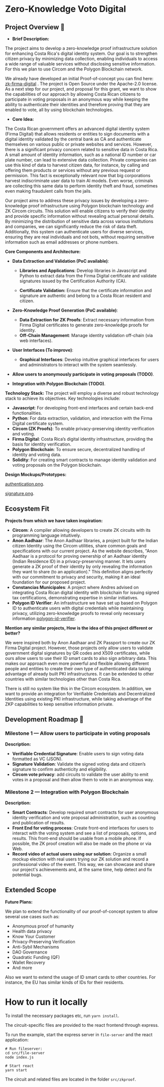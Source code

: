 # Zero-Knowledge Voto Digital

## Project Overview :page_facing_up:

-  **Brief Description:**

  The project aims to develop a zero-knowledge proof infrastructure solution for enhancing Costa Rica's digital identity system. Our goal is to strengthen citizen privacy by minimizing data collection, enabling individuals to access a wide range of valuable services without disclosing sensitive information. For this we plan to use Circom and the Polygon Blockchain network.

  We already have developed an initial Proof-of-concept you can find here: [zk-firma-digital](https://github.com/kuronosec/zk-firma-digital) . The project is Open Source under the Apache-2.0 license. As a next step for our project, and proposal for this grant, we want to show the capabilities of our approach by allowing Costa Rican citizens to participate in voting proposals in an anonymous way while keeping the ability to authenticate their identities and therefore proving that they are enabled to vote, all by using blockchain technologies.

-  **Core Idea:**

  The Costa Rican government offers an advanced digital identity system (Firma Digital) that allows residents or entities to sign documents with a digital identity validated by the central bank as CA and authenticate themselves on various public or private websites and services. However, there is a significant privacy concern related to sensitive data in Costa Rica. A small amount of identity information, such as a national ID number or car plate number, can lead to extensive data collection. Private companies can use this kind of data to harvest citizen data, for instance, by calling and offering them products or services without any previous request or permission. This fact is exceptionally relevant now that big corporations harvest indiscriminate user data to train AI models. Even worse, criminals are collecting this same data to perform identity theft and fraud, sometimes even making fraudulent calls from the jails.

  Our project aims to address these privacy issues by developing a zero-knowledge proof infrastructure using Polygon blockchain technology and ZK Circom circuits. This solution will enable citizens to verify their identity and provide specific information without revealing actual personal details. By minimizing the distribution of sensitive data across various institutions and companies, we can significantly reduce the risk of data theft. Additionally, this system can authenticate users for diverse services, ensuring they are real individuals and not bots, without requiring sensitive information such as email addresses or phone numbers.

**Core Components and Architecture:**

- **Data Extraction and Validation (PoC available)**:
  - **Libraries and Applications**: Develop libraries in Javascript and Python to extract data from the Firma Digital certificate and validate signatures issued by the Certification Authority (CA).

  - **Certificate Validation:** Ensure that the certificate information and signature are authentic and belong to a Costa Rican resident and citizen.

- **Zero-Knowledge Proof Generation (PoC available)**:
  - **Data Extraction for ZK Proofs**: Extract necessary information from Firma Digital certificates to generate zero-knowledge proofs for identity.
  - **Off-Chain Management**: Manage identity validation off-chain (via web interfaces).

- **User Interfaces (To improve)**:
  - **Graphical Interfaces**: Develop intuitive graphical interfaces for users and administrators to interact with the system seamlessly.
- **Allow users to anonymously participate in voting proposals (TODO)**.
- **Integration with Polygon Blockchain (TODO)**.

**Technology Stack:** The project will employ a diverse and robust technology stack to achieve its objectives. Key technologies include:
  - **Javascript**: For developing front-end interfaces and certain back-end functionalities.
  - **Python**: For data extraction, validation, and interaction with the Firma Digital certificate system.
  - **Circom (ZK Proofs)**: To enable privacy-preserving identity verification and voting.
  - **Firma Digital**: Costa Rica’s digital identity infrastructure, providing the basis for identity verification.
  - **Polygon Blockchain**: To ensure secure, decentralized handling of identity and voting data.
  - **Solidity**: For creating smart contracts to manage identity validation and voting proposals on the Polygon blockchain. 

**Design Mockups/Prototypes:**

[authentication.png](https://github.com/kuronosec/zk-firma-digital/blob/main/images/authentication.png).

[signature.png](https://github.com/kuronosec/zk-firma-digital/blob/main/images/signature.png).

## Ecosystem Fit

**Projects from which we have taken inspiration:**

- **Circom**: A compiler allowing developers to create ZK circuits with its programming language intuitively.
- **Anon Aadhaar**: The Anon Aadhaar libraries, a project built for the Indian citizen Identity using the Circom utilities, share common goals and specifications with our current project. As the website describes, "Anon Aadhaar is a protocol for proving ownership of an Aadhaar identity (Indian Residence ID) in a privacy-preserving manner. It lets users generate a ZK proof of their identity by only revealing the information they want to share (to an application)." This definition aligns perfectly with our commitment to privacy and security, making it an ideal foundation for our proposed project.
- **Constancias Municipales**: A project where Andres advised on integrating Costa Rican digital identity with blockchain for issuing signed tax certifications, demonstrating expertise in similar initiatives.
- **Polygon ID Verifier**: An infrastructure we have set up based on Polygon ID to authenticate users with digital credentials while maintaining privacy, utilizing zero-knowledge proofs to reveal only necessary information [polygon-id-verifier](https://github.com/edenia/polygon-id-verifier).

**Mention any similar projects, How is the idea of this project different or better?**

We were inspired both by Anon Aadhaar and ZK Passport to create our ZK Firma Digital project. However, those projects only allow users to validate government digital signatures by QR codes and X509 certificates, while ours allow users to use their ID smart cards to also sign arbitrary data. This makes our approach even more powerful and flexible allowing different people and entities to create their own type of authenticated data taking advantage of already built PKI infrastructures. It can be extended to other countries with similar technologies other than Costa Rica.

There is still no system like this in the Circom ecosystem. In addition, we want to provide an integration for Verifiable Credentials and Decentralized Identities using existing PKI infrastructure, while taking advantage of the ZKP capabilities to keep sensitive information private.

## Development Roadmap :open_book:

### Milestone 1 — Allow users to participate in voting proposals 

**Description:**
  - **Verifiable Credential Signature**: Enable users to sign voting data formatted as VC (JSON).
  - **Signature Validation**: Validate the signed voting data and citizen’s signature to confirm authenticity and eligibility.
  - **Circom vote privacy**: add circuits to validate the user ability to emit votes in a proposal and then allow them to vote in an anonymous way.

### Milestone 2 — Integration with Polygon Blockchain 

**Description:** 
  - **Smart Contracts**: Develop required smart contracts for user anonymous identity verification and vote proposal administration, such as counting and publication of results.
  - **Front End for voting process**: Create front-end interfaces for users to interact with the voting system and see a list of proposals, options, and results. This front-end should be usable from a mobile phone. If possible, the ZK proof creation will also be made on the phone or via Web.
  - **Record video of actual users using our solution**: Organize a small mockup election with real users trying our ZK solution and record a professional video of the event. This way, we can showcase and share our project's achievements and, at the same time, help detect and fix potential bugs.

## Extended Scope 

**Future Plans:**

We plan to extend the functionality of our proof-of-concept system to allow several use cases such as: 
- Anonymous proof of humanity
- Health data privacy
- Know Your Customer
- Privacy-Preserving Verification
- Anti-Sybil Mechanisms
- DAO Governance
- Quadratic Funding (QF)
- Wallet Recovery
- And more

Also we want to extend the usage of ID smart cards to other countries. For instance, the EU has similar kinds of IDs for their residents.

# How to run it locally

To install the necessary packages etc, run `yarn install`. 

The circuit-specific files are provided to the react frontend through express. 

To run the example, start the express server in `file-server` and the react application:
```
# Run fileserver:
cd src/file-server
node index.js

# Start react
yarn start
```

The circuit and related files are located in the folder `src/zkproof`. 


